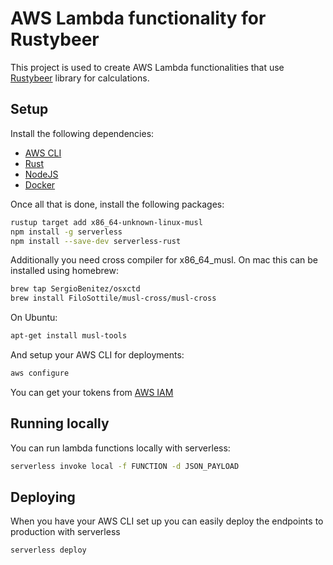 # AWS Lambda functionality for Rustybeer

This project is used to create AWS Lambda functionalities that use
[Rustybeer](https://github.com/drodil/rustybeer) library for calculations.

## Setup

Install the following dependencies:

* [AWS CLI](https://aws.amazon.com/cli/)
* [Rust](https://rustup.rs/)
* [NodeJS](https://nodejs.org/en/download/)
* [Docker](https://www.docker.com/)

Once all that is done, install the following packages:

```bash
rustup target add x86_64-unknown-linux-musl
npm install -g serverless
npm install --save-dev serverless-rust
```

Additionally you need cross compiler for x86_64_musl. On mac this can be
installed using homebrew:

```bash
brew tap SergioBenitez/osxctd
brew install FiloSottile/musl-cross/musl-cross
```

On Ubuntu:

```bash
apt-get install musl-tools
```

And setup your AWS CLI for deployments:

```bash
aws configure
```

You can get your tokens from [AWS
IAM](https://console.aws.amazon.com/iam/home?region=eu-west-1#/security_credentials)

## Running locally

You can run lambda functions locally with serverless:

```bash
serverless invoke local -f FUNCTION -d JSON_PAYLOAD
```

## Deploying

When you have your AWS CLI set up you can easily deploy the endpoints to
production with serverless

```bash
serverless deploy
```

